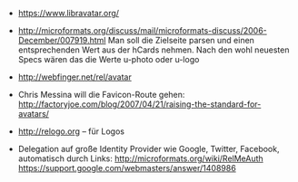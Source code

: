 * https://www.libravatar.org/

* http://microformats.org/discuss/mail/microformats-discuss/2006-December/007919.html
Man soll die Zielseite parsen und einen entsprechenden Wert aus der hCards nehmen. Nach den wohl neuesten Specs wären das die Werte u-photo oder u-logo

* http://webfinger.net/rel/avatar

* Chris Messina will die Favicon-Route gehen:
http://factoryjoe.com/blog/2007/04/21/raising-the-standard-for-avatars/

* http://relogo.org – für Logos

* Delegation auf große Identity Provider wie Google, Twitter, Facebook, automatisch durch Links:
http://microformats.org/wiki/RelMeAuth
https://support.google.com/webmasters/answer/1408986

